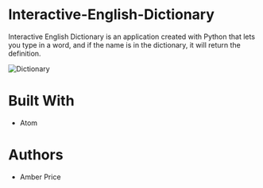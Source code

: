 # Interactive-English-Dictionary
Interactive English Dictionary is an application created with Python that lets you type in a word, and if the name is in the dictionary, it will return the definition.

![Dictionary](https://i.ibb.co/s2NcGcv/dictionary.png)

# Built With
* Atom
# Authors
* Amber Price
